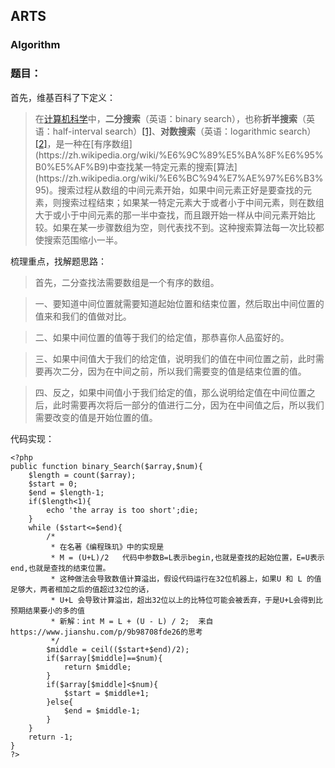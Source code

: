 ## ARTS

### Algorithm

### 题目：
首先，维基百科了下定义：
>在[计算机科学](https://zh.wikipedia.org/wiki/%E8%AE%A1%E7%AE%97%E6%9C%BA%E7%A7%91%E5%AD%A6)中，**二分搜索**（英语：binary search），也称**折半搜索**（英语：half-interval search）[[1]](https://zh.wikipedia.org/wiki/%E4%BA%8C%E5%88%86%E6%90%9C%E7%B4%A2%E7%AE%97%E6%B3%95#cite_note-1)、**对数搜索**（英语：logarithmic search）[[2]](https://zh.wikipedia.org/wiki/%E4%BA%8C%E5%88%86%E6%90%9C%E7%B4%A2%E7%AE%97%E6%B3%95#cite_note-FOOTNOTEKnuth1998%C2%A76.2.1_(%22Searching_an_ordered_table%22),_subsection_%22Binary_search%22-2)，是一种在[有序数组](https://zh.wikipedia.org/wiki/%E6%9C%89%E5%BA%8F%E6%95%B0%E5%AF%B9)中查找某一特定元素的搜索[算法](https://zh.wikipedia.org/wiki/%E6%BC%94%E7%AE%97%E6%B3%95)。搜索过程从数组的中间元素开始，如果中间元素正好是要查找的元素，则搜索过程结束；如果某一特定元素大于或者小于中间元素，则在数组大于或小于中间元素的那一半中查找，而且跟开始一样从中间元素开始比较。如果在某一步骤数组为空，则代表找不到。这种搜索算法每一次比较都使搜索范围缩小一半。  

梳理重点，找解题思路：
>首先，二分查找法需要数组是一个有序的数组。

>一、要知道中间位置就需要知道起始位置和结束位置，然后取出中间位置的值来和我们的值做对比。

>二、如果中间位置的值等于我们的给定值，那恭喜你人品蛮好的。

>三、如果中间值大于我们的给定值，说明我们的值在中间位置之前，此时需要再次二分，因为在中间之前，所以我们需要变的值是结束位置的值。

>四、反之，如果中间值小于我们给定的值，那么说明给定值在中间位置之后，此时需要再次将后一部分的值进行二分，因为在中间值之后，所以我们需要改变的值是开始位置的值。


代码实现：
```
<?php 
public function binary_Search($array,$num){
    $length = count($array);
    $start = 0;
    $end = $length-1;
    if($length<1){
        echo 'the array is too short';die;
    }
    while ($start<=$end){
        /*
         * 在名著《编程珠玑》中的实现是
         * M = (U+L)/2   代码中参数B=L表示begin,也就是查找的起始位置，E=U表示end,也就是查找的结束位置。
         * 这种做法会导致数值计算溢出，假设代码运行在32位机器上，如果U 和 L 的值足够大，两者相加之后的值超过32位的话，
         * U+L 会导致计算溢出，超出32位以上的比特位可能会被丢弃，于是U+L会得到比预期结果要小的多的值
         * 新解：int M = L + (U - L) / 2;  来自https://www.jianshu.com/p/9b98708fde26的思考
         */
        $middle = ceil(($start+$end)/2);
        if($array[$middle]==$num){
            return $middle;
        }
        if($array[$middle]<$num){
            $start = $middle+1;
        }else{
            $end = $middle-1;
        }
    }
    return -1;
}
?>
```